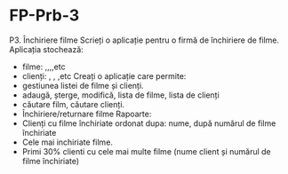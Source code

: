 # FP-Prb-3

P3. Închiriere filme
Scrieți o aplicație pentru o firmă de închiriere de filme.
Aplicația stochează:
- filme: <id>,<titlu>,<descriere>,<gen>,etc
- clienți: <id>, <nume>, <CNP>,etc
Creați o aplicație care permite:
- gestiunea listei de filme și clienți.
- adaugă, șterge, modifică, lista de filme, lista de clienți
- căutare film, căutare clienți.
- Închiriere/returnare filme
Rapoarte:
- Clienți cu filme închiriate ordonat dupa: nume, după numărul de filme închiriate
- Cele mai inchiriate filme.
- Primi 30% clienti cu cele mai multe filme (nume client și numărul de filme închiriate)
